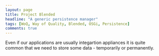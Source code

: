 ```yaml
---
layout: page
title: Project Blended
headline: "A generic persistence manager"
tags: [WoQ, Way of Quality, Blended, OSGi, Persistence]
comments: true
---
```

Even if our applications are usually integartion appliances it is quite common that we need to store some data - temporarily or
permanently.